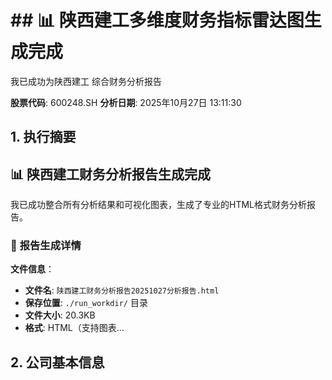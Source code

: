 # ## 📊 陕西建工多维度财务指标雷达图生成完成

我已成功为陕西建工 综合财务分析报告

**股票代码**: 600248.SH
**分析日期**: 2025年10月27日 13:11:30

## 1. 执行摘要
## 📊 陕西建工财务分析报告生成完成

我已成功整合所有分析结果和可视化图表，生成了专业的HTML格式财务分析报告。

### 🎯 **报告生成详情**

**文件信息**：
- **文件名**: `陕西建工财务分析报告20251027分析报告.html`
- **保存位置**: `./run_workdir/` 目录
- **文件大小**: 20.3KB
- **格式**: HTML（支持图表...

## 2. 公司基本信息


